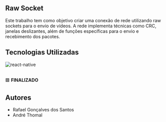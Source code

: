 ## Raw Socket

Este trabalho tem como objetivo criar uma conexão de rede utilizando raw sockets para o envio de vídeos. A rede implementa técnicas como CRC, janelas deslizantes, além de funções específicas para o envio e recebimento dos pacotes.

## Tecnologias Utilizadas
<div style="display: inline_block">
  <img align="center" alt="react-native" src="https://img.shields.io/badge/C-00599C?style=for-the-badge&logo=c&logoColor=white"/>
</div>

<br />

🟩 **FINALIZADO**

## Autores
- Rafael Gonçalves dos Santos
- André Thomal
 

